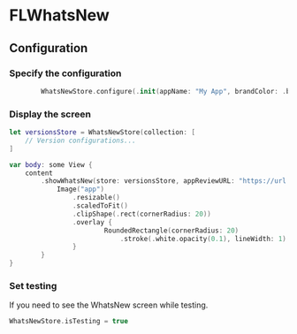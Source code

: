# FLWhatsNew

## Configuration

### Specify the configuration
```swift
		WhatsNewStore.configure(.init(appName: "My App", brandColor: .black, foregroundColor: .white))
```

### Display the screen
```swift
let versionsStore = WhatsNewStore(collection: [
	// Version configurations...
]

var body: some View {
	content
		.showWhatsNew(store: versionsStore, appReviewURL: "https://url.to.appstore") {
			Image("app")
				.resizable()
				.scaledToFit()
				.clipShape(.rect(cornerRadius: 20))
				.overlay {
						RoundedRectangle(cornerRadius: 20)
							.stroke(.white.opacity(0.1), lineWidth: 1)
				}
		}
}
```

### Set testing
If you need to see the WhatsNew screen while testing.
```swift
WhatsNewStore.isTesting = true
```
